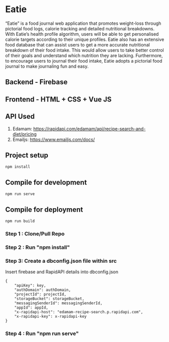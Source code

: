 # Eatie

“Eatie” is a food journal web application that promotes weight-loss through pictorial food logs, calorie tracking and detailed nutritional breakdowns. With Eatie’s health profile algorithm, users will be able to get personalised calorie targets according to their unique profiles. Eatie also has an extensive food database that can assist users to get a more accurate nutritional breakdown of their food intake. This would allow users to take better control of their goals and understand which nutrition they are lacking. Furthermore, to encourage users to journal their food intake, Eatie adopts a pictorial food journal to make journaling fun and easy.

## Backend - Firebase

## Frontend - HTML + CSS + Vue JS

## API Used

1. Edamam: https://rapidapi.com/edamam/api/recipe-search-and-diet/pricing  
2. Emailjs: https://www.emailjs.com/docs/

## Project setup
```
npm install
```

## Compile for development
```
npm run serve
```

## Compile for deployment
```
npm run build
```

### Step 1 : Clone/Pull Repo

### Step 2 : Run "npm install"

### Step 3: Create a dbconfig.json file within src

Insert firebase and RapidAPI details into dbconfig.json

```
{
    "apiKey": key,
    "authDomain": authDomain,
    "projectId": projectId,
    "storageBucket": storageBucket,
    "messagingSenderId": messagingSenderId,
    "appId": appId,
    "x-rapidapi-host": "edamam-recipe-search.p.rapidapi.com",
    "x-rapidapi-key": x-rapidapi-key
}
```

### Step 4 : Run "npm run serve"